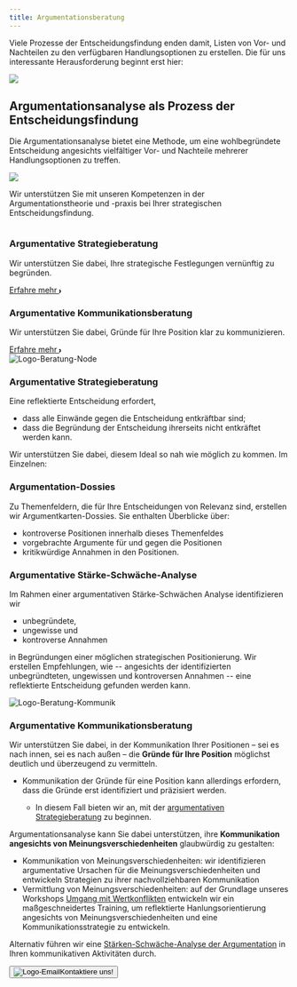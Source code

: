 ```yaml
---
title: Argumentationsberatung
---
```


<section class="py-12 sm:py-12 lg:py-16">
    <div class="px-4 mx-auto max-w-7xl sm:px-6 lg:px-8">
        <div class="max-w-xl mx-auto  xl:max-w-2xl">
            <p class="mb-4 sm:text-1.5xl">Viele Prozesse der Entscheidungsfindung enden damit, Listen von Vor- und Nachteilen zu den verfügbaren Handlungsoptionen zu erstellen. Die für uns interessante Herausforderung beginnt erst hier:</p>
			<div class="w-full flex justify-center">
    			<img src="{{ '/img/entschfind-herausforder2.svg' | url }}" class="h-auto w-full max-w-[600px]">
			</div>
			<h1 class="font-bold tracking-wide text-3xl text-center mt-12 mb-4">Argumentationsanalyse als Prozess der Entscheidungsfindung</h1>
            <p class="mb-4 sm:text-1.5xl">Die Argumentationsanalyse bietet eine Methode, um eine wohlbegründete Entscheidung angesichts vielfältiger Vor- und Nachteile mehrerer Handlungsoptionen zu treffen.</p>
			<div class="w-full flex justify-center">
    			<img src="{{ '/img/arg-analysis-structure-prozess-kl3.svg' | url }}" class="h-auto w-full max-w-[600px]">
			</div>
			<p class="mt-4 sm:text-1.5xl">Wir unterstützen Sie mit unseren Kompetenzen in der Argumentationstheorie und -praxis bei Ihrer strategischen Entscheidungsfindung.</p>
        </div>
		<!-- Anfang: Überblickskacheln -->
		<div class="grid max-w-4xl lg:max-w-6xl grid-cols-1 mx-auto mt-8 text-center gap-y-4 sm:gap-x-8 sm:grid-cols-1 lg:grid-cols-2 sm:mt-12 lg:mt-20 sm:text-left">
			<!-- Kachel: 'Argumentative Strategieberatung' -->
			<div class="relative">
				<div class="relative overflow-hidden bg-white hover:bg-main_gray shadow-md rounded-xl h-full">
					<div class="p-9">
					  	<img src="{{ '/img/logo_beratung_node.svg' | url }}" alt="" class="mt-6 h-12 w-12">
	 	 			    <h3 class="mt-6 sm:mt-10  text-2xl font-bold text-gray-900 ">Argumentative Strategieberatung</h3>
						<p class="mt-6 text-base text-gray-600 sm:text-1.5xl">Wir unterstützen Sie dabei, Ihre strategische Festlegungen vernünftig zu begründen.</p>
						<a class="group inline-flex items-center rounded-full text-sm font-semibold whitespace-nowrap focus:outline-none focus:ring-2 bg-slate-100 text-gray-600 hover:bg-slate-200 hover:text-slate-900 focus:ring-slate-500 mt-1" href="#strategieber">Erfahre mehr 
						  	<svg class="overflow-visible ml-3 text-slate-300 group-hover:text-slate-400"
						  	width="3" height="6" viewBox="0 0 3 6" fill="none" stroke="currentColor" stroke-width="2"
						  	stroke-linecap="round" stroke-linejoin="round">
			  			  		<path d="M0 0L3 3L0 6"></path>
						  	</svg>
						</a>
					</div>
				</div>
			</div>
			<!-- Kachel:  Argumentative Kommunikationsberatung -->
			<div class="overflow-hidden bg-white  hover:bg-main_gray shadow-md rounded-xl">
				<div class="p-9">
					<img src="{{ '/img/logo_beratung_kommunikation.svg' | url }}" alt="" class="mt-6 h-12 w-12">
					<h3 class="mt-6 text-2xl font-bold text-gray-900 sm:mt-10">Argumentative Kommunikationsberatung</h3>
					<p class="mt-6 text-base text-gray-600 sm:text-1.5xl">Wir unterstützen Sie dabei, Gründe für Ihre Position klar zu kommunizieren.</p>
					<a class="group inline-flex items-center rounded-full text-sm font-semibold whitespace-nowrap focus:outline-none focus:ring-2 bg-slate-100 text-gray-600 hover:bg-slate-200 hover:text-slate-900 focus:ring-slate-500 mt-1" href="#kommber">Erfahre mehr 
					    <svg class="overflow-visible ml-3 text-slate-300 group-hover:text-slate-400"
					    width="3" height="6" viewBox="0 0 3 6" fill="none" stroke="currentColor" stroke-width="2"
					    stroke-linecap="round" stroke-linejoin="round">
					    <path d="M0 0L3 3L0 6"></path>
					    </svg>
					</a>
				</div>
			</div>					
		</div>
<!-- Detailkacheln -->
		<div class="grid max-w-4xl lg:max-w-6xl grid-cols-1 mx-auto mt-8 text-center gap-y-4 sm:gap-x-8 sm:grid-cols-1 lg:grid-cols-1 sm:mt-12 lg:mt-20 sm:text-left">
		<!-- Kachel:Argumentative Strategieberatung -->
			<div class="relative">
				<div id="strategieber" class="relative overflow-hidden bg-white shadow-md rounded-xl h-full">
					<div class="p-9">
  					    <div class="flex items-center mb-3">
							<div class="mr-3 inline-flex items-center justify-center flex-shrink-0">
								<img src="{{ '/img/logo_beratung_node.svg' | url }}" alt="Logo-Beratung-Node" class="mt-2 h-12 w-12">
							</div>
							<h3 class="mt-2 text-2xl font-bold text-gray-900 ">Argumentative Strategieberatung</h3>
						</div>
						<p class="mt-6 text-base text-gray-600 sm:text-1.5xl">Eine reflektierte Entscheidung erfordert,</p>
						   <ul class="text-base text-gray-600 sm:text-1.5xl">
						    	<li>dass alle Einwände gegen die Entscheidung entkräftbar sind;</li>
								<li>dass die Begründung der Entscheidung ihrerseits nicht entkräftet werden kann.</li>
							</ul>
					    <p class="text-base text-gray-600 sm:text-1.5xl">Wir unterstützen Sie dabei, diesem Ideal so nah wie möglich zu kommen. Im Einzelnen:</p>
					    <h3 class="mt-2 mb-2 text-base font-bold text-gray-900 sm:text-2xl">Argumentation-Dossies</h3>
					    <p class="text-base text-gray-600 sm:text-1.5xl">Zu Themenfeldern, die für Ihre Entscheidungen von Relevanz sind, erstellen wir Argumentkarten-Dossies. Sie enthalten Überblicke über:</p>
							<ul class="text-base text-gray-600">
								<li>kontroverse Positionen innerhalb dieses Themenfeldes</li>
								<li>vorgebrachte Argumente für und gegen die Positionen</li>
								<li>kritikwürdige Annahmen in den Positionen.</li>
						  	</ul>
					    <h3 class="mt-2 mb-2 text-base font-bold text-gray-900 sm:text-2xl">Argumentative Stärke-Schwäche-Analyse</h3>
					    <p class="text-base text-gray-600 sm:text-1.5xl">Im Rahmen einer argumentativen Stärke-Schwächen Analyse identifizieren wir</p>
						  	<ul class="text-base text-gray-600">
								<li>unbegründete, </li>
								<li>ungewisse und </li>
								<li>kontroverse Annahmen</li> 
							</ul>
					    <p class="text-base text-gray-600 sm:text-1.5xl">in Begründungen einer möglichen strategischen Positionierung. Wir erstellen Empfehlungen, wie -- angesichts der identifizierten unbegründteten, ungewissen und kontroversen Annahmen -- eine reflektierte Entscheidung gefunden werden kann.</p>
					</div>
				</div>
			</div>
		<!-- Kachel: argumentative Kommunikationsberatung -->
			<div class="relative">
					<div id="kommber" class="relative overflow-hidden bg-white shadow-md rounded-xl h-full">
						<div class="p-9">
						    <div class="flex items-center mb-3">
								<div class="mr-3 inline-flex items-center justify-center flex-shrink-0">
									<img src="{{ '/img/logo_beratung_kommunikation.svg' | url }}" alt="Logo-Beratung-Kommunik" class="mt-2 h-12 w-12">
								</div>
								<h3 class="mt-2 text-2xl font-bold text-gray-900">Argumentative Kommunikationsberatung</h3>
							  </div>
							  <p class="mt-6 text-base text-gray-600 sm:text-1.5xl">Wir unterstützen Sie dabei, in der Kommunikation Ihrer Positionen – sei es nach innen, sei es nach außen – die <strong>Gründe für Ihre Position</strong> möglichst deutlich und überzeugend zu vermitteln.</p>
							  	<ul class="text-base text-gray-600">
							  		<li>Kommunikation der Gründe für eine Position kann allerdings erfordern, dass die Gründe erst identifiziert und präzisiert werden.</li>
							  			<ul class="text-base text-gray-600">
											<li> In diesem Fall bieten wir an, mit der <a href="#strategieber">argumentativen Strategieberatung</a> zu beginnen.
										</ul> 
							  	</ul>
							  <p class="text-base text-gray-600 sm:text-1.5xl">Argumentationsanalyse kann Sie dabei unterstützen, ihre <strong>Kommunikation angesichts von Meinungsverschiedenheiten</strong> glaubwürdig zu gestalten: 
							  	<ul class="text-base text-gray-600">
									<li> Kommunikation von Meinungsverschiedenheiten: wir identifizieren argumentative Ursachen für die Meinungsverschiedenheiten und entwickeln Strategien zu ihrer nachvollziehbaren Kommunikation</li>
									<li> Vermittlung von Meinungsverschiedenheiten: auf der Grundlage unseres Workshops <a href="./argumentationstraining.md#wertkonflikte">Umgang mit Wertkonflikten</a> entwickeln wir ein maßgeschneidertes Training, um reflektierte Hanlungsorientierung angesichts von Meinungsverschiedenheiten und eine Kommunikationsstrategie zu entwickeln.</li>
							  	</ul>
							  <p class="text-base text-gray-600 sm:text-1.5xl">Alternativ führen wir eine <a href="strategieber">Stärken-Schwäche-Analyse der Argumentation</a> in Ihren kommunikativen Aktivitäten durch.</p>
							</div>
						</div>
					</div>
					<div class="p-1 flex justify-center">
          				<button onclick="location.href='mailto:kontakt@argumentationsagentur.de'" class="mt-4 overflow-hidden text-2xl font-bold bg-white text-gray-800 hover:bg-main_gray hover:text-main_heavy_1 py-2 px-4 rounded focus:outline-none focus:shadow-outline flex items-center">
            				<img src="{{ '/img/email-svgrepo.svg' | url }}" alt="Logo-Email" class="h-12 w-12 mr-2">Kontaktiere uns!
          				</button>
        			</div> 
	</div>
</section>







<!-- 
Wir unterstützen Sie mit unseren Kompetenzen in der Argumentationstheorie und -praxis bei Ihrer strategischen Positionierung sowie Ihrer Kommunikation.

# Argumentative Strategieberatung

Ein reflektiert begründetes Urteil erfordert,

+ dass alle Einwände gegen das Urteil entkräftet werden können;
+ dass die Begründung für das Urteil nicht mit guten Gründen abgewiesen werden kann.

Dieses Ideal ist schwer zu erreichen. Wir können Sie dabei unterstützen, bei Ihren strategischen Festlegungen das Ideal so weit wie möglich zu erreichen. Im Einzelnen:

+ Zu Themenfeldern, die für Ihre Entscheidungen von Relevanz sind, erstellen wir Argumentkarten-Dossies. Sie enthalten Überblicke über
	+ kontroverse Positionen innerhalb dieses Themenfeldes;
	+ Vorgebrachte Argumente für und gegen die Positionen
	+ kritikwürdige Annahmen in den Positionen.
+ Argumentative Stärke-Schwäche-Analyse bei Ihren strategischen Festlegungen: 
	+ Wir identifizieren unbegründete, ungewisse und kontroverse Prämissen in möglichen Begründungen einer strategischen Positionierung.
	


# Argumentative Kommunikationsberatung

Wir unterstützen Sie dabei, in der Kommunikation ihrer Positionen – sei es nach innen, sei es nach außen – die Gründe für Ihre Position möglichst deutlich und überzeugend zu vermitteln. 
Kommunikation der Gründe für eine Position kann erfordern, dass die Gründe erst identifiziert und präzisiert werden. Dann bietet wir an, mit der argumentativen Strategieberatung zu beginnen. 
Alternativ führen wir eine Stärken-Schwäche-Analyse der Argumentation in Ihren kommunikativen Aktivitäten durch.
-->
